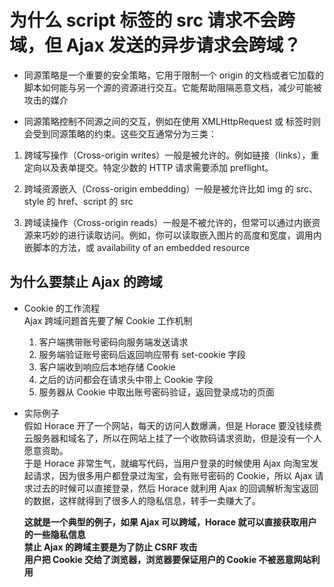 # 为什么 script 标签的 src 请求不会跨域，但 Ajax 发送的异步请求会跨域？  

- 同源策略是一个重要的安全策略，它用于限制一个 origin 的文档或者它加载的脚本如何能与另一个源的资源进行交互。它能帮助阻隔恶意文档，减少可能被攻击的媒介  

- 同源策略控制不同源之间的交互，例如在使用 XMLHttpRequest 或  标签时则会受到同源策略的约束。这些交互通常分为三类：  

1. 跨域写操作（Cross-origin writes）一般是被允许的。例如链接（links），重定向以及表单提交。特定少数的 HTTP 请求需要添加 preflight。

2. 跨域资源嵌入（Cross-origin embedding）一般是被允许比如 img 的 src、style 的 href、script 的 src

3. 跨域读操作（Cross-origin reads）一般是不被允许的，但常可以通过内嵌资源来巧妙的进行读取访问。例如，你可以读取嵌入图片的高度和宽度，调用内嵌脚本的方法，或 availability of an embedded resource  

## 为什么要禁止 Ajax 的跨域  
- Cookie 的工作流程  
  Ajax 跨域问题首先要了解 Cookie 工作机制  
  1. 客户端携带账号密码向服务端发送请求  
  2. 服务端验证账号密码后返回响应带有 set-cookie 字段  
  3. 客户端收到响应后本地存储 Cookie  
  4. 之后的访问都会在请求头中带上 Cookie 字段  
  5. 服务器从 Cookie 中取出账号密码验证，返回登录成功的页面  

- 实际例子  
  假如 Horace 开了一个网站，每天的访问人数爆满，但是 Horace 要没钱续费云服务器和域名了，所以在网站上挂了一个收款码请求资助，但是没有一个人愿意资助。  
  于是 Horace 非常生气，就编写代码，当用户登录的时候使用 Ajax 向淘宝发起请求，因为很多用户都登录过淘宝，会有账号密码的 Cookie，所以 Ajax 请求过去的时候可以直接登录，然后 Horace 就利用 Ajax 的回调解析淘宝返回的数据，这样就得到了很多人的隐私信息，转手一卖赚大了。  

  **这就是一个典型的例子，如果 Ajax 可以跨域，Horace 就可以直接获取用户的一些隐私信息**  
  **禁止 Ajax 的跨域主要是为了防止 CSRF 攻击**  
  **用户把 Cookie 交给了浏览器，浏览器要保证用户的 Cookie 不被恶意网站利用**  
